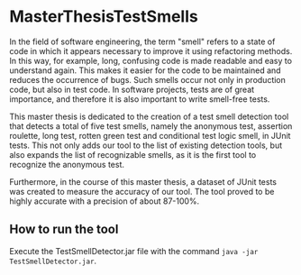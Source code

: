 # MasterThesisTestSmells

In the field of software engineering, the term "smell" refers to a state of code in which it appears necessary to improve it using refactoring methods. In this way, for example, long, confusing code is made readable and easy to understand again. This makes it easier for the code to be maintained and reduces the occurrence of bugs. Such smells occur not only in production code, but also in test code. In software projects, tests are of great importance, and therefore it is also important to write smell-free tests.

This master thesis is dedicated to the creation of a test smell detection tool that detects a total of five test smells, namely the anonymous test, assertion roulette, long test, rotten green test and conditional test logic smell, in JUnit tests. This not only adds our tool to the list of existing detection tools, but also expands the list of recognizable smells, as it is the first tool to recognize the anonymous test.

Furthermore, in the course of this master thesis, a dataset of JUnit tests was created to measure the accuracy of our tool. The tool proved to be highly accurate with a precision of about 87-100\%.

## How to run the tool

Execute the TestSmellDetector.jar file with the command `java -jar TestSmellDetector.jar`.
